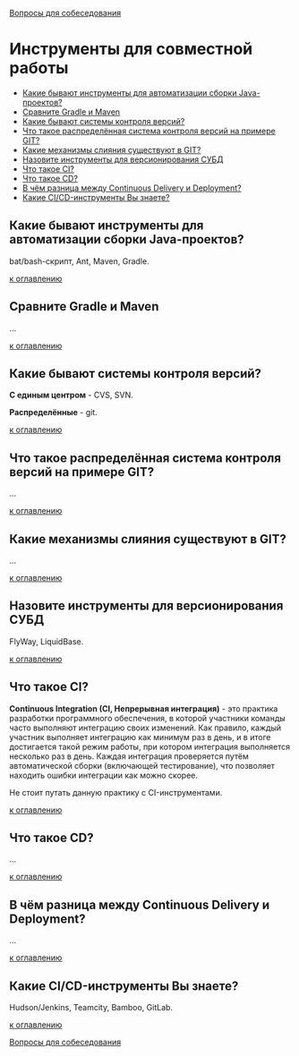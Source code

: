 [Вопросы для собеседования](README.md)

# Инструменты для совместной работы
+ [Какие бывают инструменты для автоматизации сборки Java-проектов?](#какие-бывают-инструменты-для-автоматизации-сборки-java-проектов)
+ [Сравните Gradle и Maven](#сравните-gradle-и-maven)
+ [Какие бывают системы контроля версий?](#какие-бывают-системы-контроля-версий)
+ [Что такое распределённая система контроля версий на примере GIT?](#что-такое-распределённая-система-контроля-версий-на-примере-git)
+ [Какие механизмы слияния существуют в GIT?](#какие-механизмы-слияния-существуют-в-git)
+ [Назовите инструменты для версионирования СУБД](#назовите-инструменты-для-версионирования-субд)
+ [Что такое CI?](#что-такое-ci)
+ [Что такое CD?](#что-такое-cd)
+ [В чём разница между Continuous Delivery и Deployment?](#в-чём-разница-между-continuous-delivery-и-deployment)
+ [Какие CI/CD-инструменты Вы знаете?](#какие-cicd-инструменты-вы-знаете)

## Какие бывают инструменты для автоматизации сборки Java-проектов?

bat/bash-скрипт, Ant, Maven, Gradle.

[к оглавлению](Инструменты-для-совместной-работы)

## Сравните Gradle и Maven

...

[к оглавлению](Инструменты-для-совместной-работы)


## Какие бывают системы контроля версий?

__С единым центром__ - CVS, SVN.

__Распределённые__ - git.

[к оглавлению](Инструменты-для-совместной-работы)

## Что такое распределённая система контроля версий на примере GIT?

...

[к оглавлению](Инструменты-для-совместной-работы)

## Какие механизмы слияния существуют в GIT?

...

[к оглавлению](Инструменты-для-совместной-работы)

## Назовите инструменты для версионирования СУБД

FlyWay, LiquidBase.

[к оглавлению](Инструменты-для-совместной-работы)

## Что такое CI?

__Continuous Integration (CI, Непрерывная интеграция)__ - это практика разработки программного обеспечения, в которой участники команды часто выполняют интеграцию своих изменений. Как правило, каждый участник выполняет интеграцию как минимум раз в день, и в итоге достигается такой режим работы, при котором интеграция выполняется несколько раз в день. Каждая интеграция проверяется путём автоматической сборки (включающей тестирование), что позволяет находить ошибки интеграции как можно скорее.

Не стоит путать данную практику с CI-инструментами.

[к оглавлению](Инструменты-для-совместной-работы)

## Что такое CD?

...

[к оглавлению](Инструменты-для-совместной-работы)

## В чём разница между Continuous Delivery и Deployment?

...

[к оглавлению](Инструменты-для-совместной-работы)

## Какие CI/CD-инструменты Вы знаете?

Hudson/Jenkins, Teamcity, Bamboo, GitLab.

[к оглавлению](Инструменты-для-совместной-работы)


[Вопросы для собеседования](README.md)

